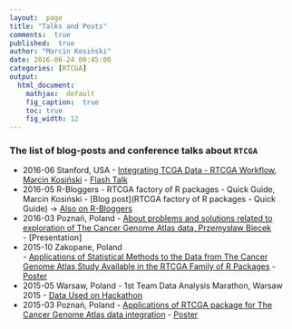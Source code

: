 ```yaml
---
layout:  page
title: "Talks and Posts"
comments:  true
published:  true
author: "Marcin Kosiński"
date: 2016-06-24 00:45:00
categories: [RTCGA]
output:
  html_document:
    mathjax:  default
    fig_caption:  true
    toc: true
    fig_width: 12
---
```




###  The list of blog-posts and conference talks about `RTCGA`

* 2016-06 Stanford, USA 
		- [Integrating TCGA Data - RTCGA Workflow, Marcin Kosiński](http://bioconductor.org/help/course-materials/2016/BioC2016/)
		- [Flash Talk](http://rtcga.github.io/RTCGA/BioC2016/)
* 2016-05 R-Bloggers
		- RTCGA factory of R packages - Quick Guide, Marcin Kosiński
		- [Blog post](RTCGA factory of R packages - Quick Guide) -> [Also on R-Bloggers](http://www.r-bloggers.com/rtcga-factory-of-r-packages-quick-guide/)
* 2016-03 Poznań, Poland 
		- [About problems and solutions related to exploration of The Cancer 
Genome Atlas data, Przemysław Biecek](http://iimo.pl/img/Conference_of_Contemporary_Oncology_POSTER_2016.pdf)   
		- [Presentation]
* 2015-10 Zakopane, Poland		
		- [Applications of Statistical Methods to the Data from The Cancer Genome Atlas Study Available in the RTCGA Family of R Packages](http://isobm.org/index.php?option=com_content&view=article&id=138&Itemid=624)
		- [Poster](https://github.com/RTCGA/RTCGA/raw/master/UseCases/MarcinKosinski.pdf)
* 2015-05 Warsaw, Poland
		- 1st Team Data Analysis Marathon, Warsaw 2015
		- [Data Used on Hackathon](https://www.facebook.com/events/921016974586900/)
* 2015-03 Poznań, Poland 
		- [Applications of RTCGA package for The Cancer Genome Atlas data integration](www.zwrotnikraka.pl/8-international-conference-contemporary-oncology-cancer-genomics-poznan/) 
		- [Poster](https://github.com/RTCGA/RTCGA/raw/master/UseCases/BigDataInGenomics.pdf)
